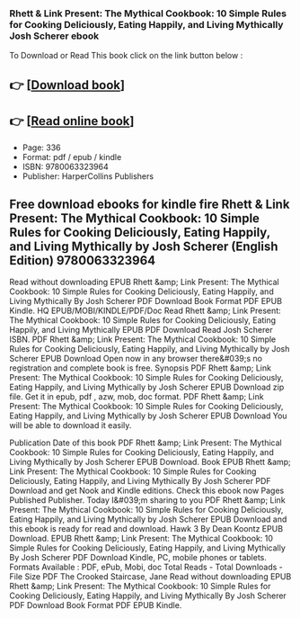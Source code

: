 ### Rhett & Link Present: The Mythical Cookbook: 10 Simple Rules for Cooking Deliciously, Eating Happily, and Living Mythically Josh Scherer ebook

To Download or Read This book click on the link button below :

## 👉  [**[Download book](http://filesbooks.info/download.php?group=book&from=github.com&id=687558&lnk=1063 "Download book")**]

## 👉  [**[Read online book](http://filesbooks.info/download.php?group=book&from=github.com&id=687558&lnk=1063 "Read online book")**]


* Page: 336
* Format: pdf / epub / kindle
* ISBN: 9780063323964
* Publisher: HarperCollins Publishers



## Free download ebooks for kindle fire Rhett & Link Present: The Mythical Cookbook: 10 Simple Rules for Cooking Deliciously, Eating Happily, and Living Mythically  by Josh Scherer (English Edition) 9780063323964


Read without downloading EPUB Rhett &amp;amp; Link Present: The Mythical Cookbook: 10 Simple Rules for Cooking Deliciously, Eating Happily, and Living Mythically By Josh Scherer PDF Download Book Format PDF EPUB Kindle. HQ EPUB/MOBI/KINDLE/PDF/Doc Read Rhett &amp;amp; Link Present: The Mythical Cookbook: 10 Simple Rules for Cooking Deliciously, Eating Happily, and Living Mythically EPUB PDF Download Read Josh Scherer ISBN. PDF Rhett &amp;amp; Link Present: The Mythical Cookbook: 10 Simple Rules for Cooking Deliciously, Eating Happily, and Living Mythically by Josh Scherer EPUB Download Open now in any browser there&amp;#039;s no registration and complete book is free. Synopsis PDF Rhett &amp;amp; Link Present: The Mythical Cookbook: 10 Simple Rules for Cooking Deliciously, Eating Happily, and Living Mythically by Josh Scherer EPUB Download zip file. Get it in epub, pdf , azw, mob, doc format. PDF Rhett &amp;amp; Link Present: The Mythical Cookbook: 10 Simple Rules for Cooking Deliciously, Eating Happily, and Living Mythically by Josh Scherer EPUB Download You will be able to download it easily.

Publication Date of this book PDF Rhett &amp;amp; Link Present: The Mythical Cookbook: 10 Simple Rules for Cooking Deliciously, Eating Happily, and Living Mythically by Josh Scherer EPUB Download. Book EPUB Rhett &amp;amp; Link Present: The Mythical Cookbook: 10 Simple Rules for Cooking Deliciously, Eating Happily, and Living Mythically By Josh Scherer PDF Download and get Nook and Kindle editions. Check this ebook now Pages Published Publisher. Today I&amp;#039;m sharing to you PDF Rhett &amp;amp; Link Present: The Mythical Cookbook: 10 Simple Rules for Cooking Deliciously, Eating Happily, and Living Mythically by Josh Scherer EPUB Download and this ebook is ready for read and download. Hawk 3 By Dean Koontz EPUB Download. EPUB Rhett &amp;amp; Link Present: The Mythical Cookbook: 10 Simple Rules for Cooking Deliciously, Eating Happily, and Living Mythically By Josh Scherer PDF Download Kindle, PC, mobile phones or tablets. Formats Available : PDF, ePub, Mobi, doc Total Reads - Total Downloads - File Size PDF The Crooked Staircase, Jane Read without downloading EPUB Rhett &amp;amp; Link Present: The Mythical Cookbook: 10 Simple Rules for Cooking Deliciously, Eating Happily, and Living Mythically By Josh Scherer PDF Download Book Format PDF EPUB Kindle.





